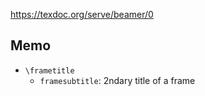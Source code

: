 https://texdoc.org/serve/beamer/0


## Memo
- `\frametitle`
    - `framesubtitle`: 2ndary title of a frame



